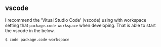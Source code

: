 ## vscode

I recommend the 'Vitual Studio Code' (vscode) using with workspace setting that `package.code-workspace` when developing.
That is able to start the vscode in the below.

```sh
$ code package.code-workspace
```
